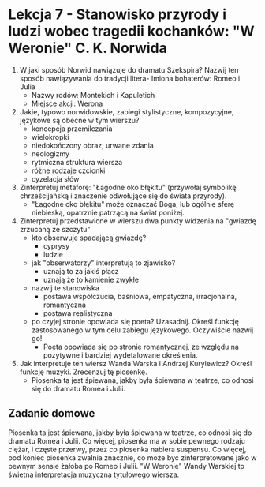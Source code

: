 # Lekcja 7 - Stanowisko przyrody i ludzi wobec tragedii kochanków: "W Weronie" C. K. Norwida

1. W jaki sposób Norwid nawiązuje do dramatu Szekspira? Nazwij ten sposób nawiązywania do tradycji litera- Imiona bohaterów: Romeo i Julia
   - Nazwy rodów: Montekich i Kapuletich
   - Miejsce akcji: Werona
2. Jakie, typowo norwidowskie, zabiegi stylistyczne, kompozycyjne, językowe są obecne w tym wierszu?
   - koncepcja przemilczania
   - wielokropki
   - niedokończony obraz, urwane zdania
   - neologizmy
   - rytmiczna struktura wiersza
   - różne rodzaje czcionki
   - cyzelacja słów
3. Zinterpretuj metaforę: "Łagodne oko błękitu" (przywołaj symbolikę chrześcijańską i znaczenie odwołujące się do świata przyrody).
   - "Łagodne oko błękitu" może oznaczać Boga, lub ogólnie sferę niebieską, opatrznie patrzącą na świat poniżej.
4. Zinterpretuj przedstawione w wierszu dwa punkty widzenia na "gwiazdę zrzucaną ze szczytu"
   - kto obserwuje spadającą gwiazdę?
     - cyprysy
     - ludzie
   - jak "obserwatorzy" interpretują to zjawisko?
     - uznają to za jakiś płacz
     - uznają że to kamienie zwykłe
   - nazwij te stanowiska
     - postawa współczucia, baśniowa, empatyczna, irracjonalna, romantyczna
     - postawa realistyczna
   - po czyjej stronie opowiada się poeta? Uzasadnij. Określ funkcję zastosowanego w tym celu zabiegu językowego. Oczywiście nazwij go!
     - Poeta opowiada się po stronie romantycznej, ze względu na pozytywne i bardziej wydetalowane określenia.
5. Jak interpretuje ten wiersz Wanda Warska i Andrzej Kurylewicz? Określ funkcję muzyki. Zrecenzuj tę piosenkę.
   - Piosenka ta jest śpiewana, jakby była śpiewana w teatrze, co odnosi się do dramatu Romea i Julii.

## Zadanie domowe

Piosenka ta jest śpiewana, jakby była śpiewana w teatrze, co odnosi się do dramatu Romea i Julii. Co więcej, piosenka ma w sobie pewnego rodzaju ciężar, i częste przerwy, przez co piosenka nabiera suspensu. Co więcej, pod koniec piosenka zwalnia znacznie, co może byc zinterpretowane jako w pewnym sensie żałoba po Romeo i Julii. "W Weronie" Wandy Warskiej to świetna interpretacja muzyczna tytułowego wiersza.